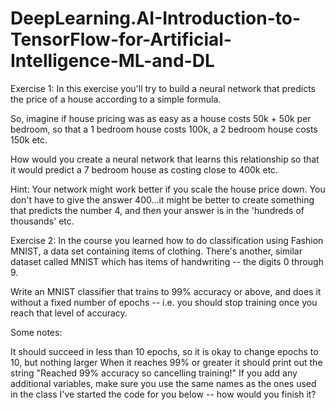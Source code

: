 # DeepLearning.AI-Introduction-to-TensorFlow-for-Artificial-Intelligence-ML-and-DL 

Exercise 1:
In this exercise you'll try to build a neural network that predicts the price of a house according to a simple formula.

So, imagine if house pricing was as easy as a house costs 50k + 50k per bedroom, so that a 1 bedroom house costs 100k, a 2 bedroom house costs 150k etc.

How would you create a neural network that learns this relationship so that it would predict a 7 bedroom house as costing close to 400k etc.

Hint: Your network might work better if you scale the house price down. You don't have to give the answer 400...it might be better to create something that predicts the number 4, and then your answer is in the 'hundreds of thousands' etc.





Exercise 2:
In the course you learned how to do classification using Fashion MNIST, a data set containing items of clothing. There's another, similar dataset called MNIST which has items of handwriting -- the digits 0 through 9.

Write an MNIST classifier that trains to 99% accuracy or above, and does it without a fixed number of epochs -- i.e. you should stop training once you reach that level of accuracy.

Some notes:

It should succeed in less than 10 epochs, so it is okay to change epochs to 10, but nothing larger
When it reaches 99% or greater it should print out the string "Reached 99% accuracy so cancelling training!"
If you add any additional variables, make sure you use the same names as the ones used in the class
I've started the code for you below -- how would you finish it?
